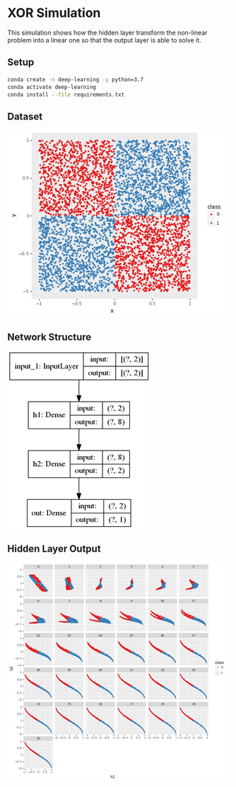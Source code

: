 # XOR Simulation

This simulation shows how the hidden layer transform the non-linear problem into a linear one so that the output layer is able to solve it.

## Setup

```bash
conda create -n deep-learning -y python=3.7
conda activate deep-learning
conda install --file requirements.txt
```

## Dataset

![](xor.png)

## Network Structure

![](nn_model.png)

## Hidden Layer Output

![](hidden_output.png)